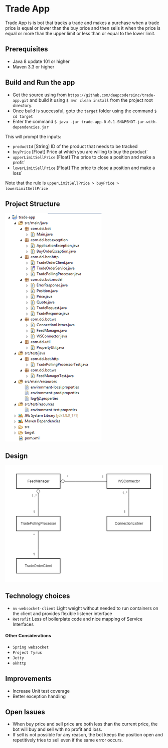# Trade App

Trade App is is bot that tracks a trade and makes a purchase when a trade price is equal or lower than the buy price and then sells it when the price is equal or more than the upper limit or less than or equal to the lower limit.

## Prerequisites
* Java 8 update 101 or higher
* Maven 3.3 or higher

## Build and Run the app

* Get the source using from `https://github.com/deepcodersinc/trade-app.git` and build it using `$ mvn clean install` from the project root directory.
* Once build is successful, goto the `target` folder using the command `$ cd target`
* Enter the command `$ java -jar trade-app-0.0.1-SNAPSHOT-jar-with-dependencies.jar`

This will prompt the inputs:
- `productId` [String] ID of the product that needs to be tracked
- `buyPrice` [Float] Price at which you are willing to buy the product`
- `upperLimitSellPrice` [Float] The price to close a position and make a profit`
- `lowerLimitSellPrice` [Float] The price to close a position and make a loss`

Note that the rule is `upperLimitSellPrice > buyPrice > lowerLimitSellPrice`

## Project Structure

![Alt text](screenshots/project-structure.png)

## Design

![Alt text](screenshots/uml.png)

## Technology choices
* `nv-websocket-client` Light weight without needed to run containers on the client and provides flexible listener interface
* `Retrofit` Less of boilerplate code and nice mapping of Service Interfaces

#### Other Considerations
* `Spring websocket`
* `Project Tyrus`
* `Jetty`
* `okhttp`

## Improvements

* Increase Unit test coverage
* Better exception handling


## Open Issues

* When buy price and sell price are both less than the current price, the bot will buy and sell with no profit and loss.
* If sell is not possible for any reason, the bot keeps the position open and repetitively tries to sell even if the same error occurs.
